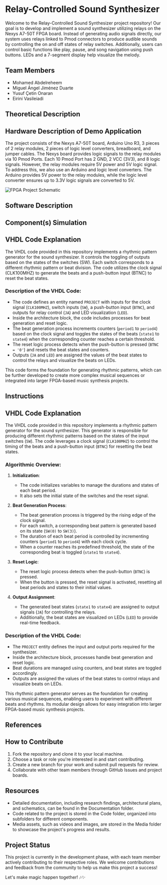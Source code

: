 # Relay-Controlled Sound Synthesizer

Welcome to the Relay-Controlled Sound Synthesizer project repository! Our goal is to develop and implement a sound synthesizer utilizing relays on the Nexys A7-50T FPGA board. Instead of generating audio signals directly, our system uses relays linked to Pmod connectors to produce audible sounds by controlling the on and off states of relay switches. Additionally, users can control basic functions like play, pause, and song navigation using push buttons. LEDs and a 7-segment display help visualize the melody.

## Team Members
- Mohamed Abdelreheem
- Miguel Ángel Jiménez Duarte
- Yusuf Çetin Onaran
- Eirini Vasileiadi

## Theoretical Description

## Hardware Description of Demo Application
The project consists of the Nexys A7-50T board, Arduino Uno R3, 3 pieces of 2 relay modules, 2 pieces of logic level converters, breadboard, and jumper cables. The Nexys board provides logic signals to the relay modules via 10 Pmod Ports. Each 10 Pmod Port has 2 GND, 2 VCC (3V3), and 8 logic signals. However, the relay modules require 5V power and 5V logic signal. To address this, we also use an Arduino and logic level converters. The Arduino provides 5V power to the relay modules, while the logic level converter ensures up to 3.3V logic signals are converted to 5V.

![FPGA Project Schematic](https://github.com/Mohamedt4r29/Relay-Controlled-Sound-Synthesizer/assets/164936141/361734d0-5251-40f4-9b8f-6ded01f3b049)

## Software Description

## Component(s) Simulation

## VHDL Code Explanation
The VHDL code provided in this repository implements a rhythmic pattern generator for the sound synthesizer. It controls the toggling of outputs based on the states of the switches (SW). Each switch corresponds to a different rhythmic pattern or beat division. The code utilizes the clock signal (CLK100MHZ) to generate the beats and a push-button input (BTNC) to reset the beat states.

### Description of the VHDL Code:
- The code defines an entity named `PROJECT` with inputs for the clock signal (`CLK100MHZ`), switch inputs (`SW`), a push-button input (`BTNC`), and outputs for relay control (`JA`) and LED visualization (`LED`).
- Inside the architecture block, the code includes processes for beat generation and reset logic.
- The beat generation process increments counters (`period1` to `period4`) based on the clock signal and toggles the states of the beats (`state1` to `state4`) when the corresponding counter reaches a certain threshold.
- The reset logic process detects when the push-button is pressed (`BTNC = '0'`) and resets the beat states and counters.
- Outputs (`JA` and `LED`) are assigned the values of the beat states to control the relays and visualize the beats on LEDs.

This code forms the foundation for generating rhythmic patterns, which can be further developed to create more complex musical sequences or integrated into larger FPGA-based music synthesis projects.

## Instructions

## VHDL Code Explanation
The VHDL code provided in this repository implements a rhythmic pattern generator for the sound synthesizer. This generator is responsible for producing different rhythmic patterns based on the states of the input switches (`SW`). The code leverages a clock signal (`CLK100MHZ`) to control the timing of the beats and a push-button input (`BTNC`) for resetting the beat states.

### Algorithmic Overview:
1. **Initialization**: 
   - The code initializes variables to manage the durations and states of each beat period.
   - It also sets the initial state of the switches and the reset signal.

2. **Beat Generation Process**:
   - The beat generation process is triggered by the rising edge of the clock signal.
   - For each switch, a corresponding beat pattern is generated based on its state (`SW(0)` to `SW(3)`).
   - The duration of each beat period is controlled by incrementing counters (`period1` to `period4`) with each clock cycle.
   - When a counter reaches its predefined threshold, the state of the corresponding beat is toggled (`state1` to `state4`).

3. **Reset Logic**:
   - The reset logic process detects when the push-button (`BTNC`) is pressed.
   - When the button is pressed, the reset signal is activated, resetting all beat periods and states to their initial values.

4. **Output Assignment**:
   - The generated beat states (`state1` to `state4`) are assigned to output signals (`JA`) for controlling the relays.
   - Additionally, the beat states are visualized on LEDs (`LED`) to provide real-time feedback.

### Description of the VHDL Code:
- The `PROJECT` entity defines the input and output ports required for the synthesizer.
- Inside the architecture block, processes handle beat generation and reset logic.
- Beat durations are managed using counters, and beat states are toggled accordingly.
- Outputs are assigned the values of the beat states to control relays and visualize beats on LEDs.

This rhythmic pattern generator serves as the foundation for creating various musical sequences, enabling users to experiment with different beats and rhythms. Its modular design allows for easy integration into larger FPGA-based music synthesis projects.


## References

## How to Contribute
1. Fork the repository and clone it to your local machine.
2. Choose a task or role you're interested in and start contributing.
3. Create a new branch for your work and submit pull requests for review.
4. Collaborate with other team members through GitHub Issues and project boards.

## Resources
- Detailed documentation, including research findings, architectural plans, and schematics, can be found in the Documentation folder.
- Code related to the project is stored in the Code folder, organized into subfolders for different components.
- Media assets, such as videos and images, are stored in the Media folder to showcase the project's progress and results.

## Project Status
This project is currently in the development phase, with each team member actively contributing to their respective roles. We welcome contributions and feedback from the community to help us make this project a success!

Let's make magic happen together! 🎶✨
